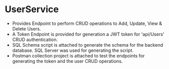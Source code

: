 # UserService

* Provides Endpoint to perform CRUD operations to Add, Update, View & Delete Users. 
* A Token Endpoint is provided for generation a  JWT token for 'api/Users' CRUD authentication.
* SQL Schema script is attached to generate the schema for the backend database. SQL Server was used for generating the script. 
* Postman collection project is attached to test the endpoints for generating the token and the user CRUD operations.
